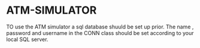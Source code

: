 # ATM-SIMULATOR
TO use the ATM simulator a sql database shuuld be set up prior.
The name , password and username in the CONN class should be set according to your local SQL server.
